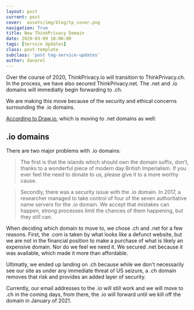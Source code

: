 ```yaml
---
layout: post
current: post
cover:  assets/img/blog/tp_cover.png
navigation: True
title: New ThinkPrivacy Domain
date: 2020-03-09 10:00:00
tags: [Service Updates]
class: post-template
subclass: 'post tag-service-updates'
author: danarel
---
```


Over the course of 2020, ThinkPrivacy.io will transition to ThinkPrivacy.ch. In the process, we have also secured ThinkPrivacy.net. The .net and .io domains will immediatly begin forwarding to .ch. 

We are making this move because of the security and ethical concerns surrounding the .io domains. 

[According to Draw.io](https://www.diagrams.net/blog/move-diagrams-net), which is moving to .net domains as well:

## .io domains

There are two major problems with .io domains:

>The first is that the islands which should own the domain suffix, don’t, thanks to a wonderful piece of modern day British Imperialism. If you ever feel the need to donate to us, please give it to a more worthy cause.

>Secondly, there was a security issue with the .io domain. In 2017, a researcher managed to take control of four of the seven authoritative name servers for the .io domain. We accept that mistakes can happen, strong processes limit the chances of them happening, but they still can.

When deciding which domain to move to, we chose .ch and .net for a few reasons. First, the .com is taken by what looks like a defunct website, but we are not in the financial position to make a purchase of what is likely an expensive domain. Nor do we feel we need it. We secured .net because it was available, which made it more than affordable.

Ultimatly, we ended up landing on .ch because while we don't necessarily see our site as under any immediate threat of US seizure, a .ch domain removes that risk and provides an added layer of security. 

Currently, our email addresses to the .io will still work and we will move to .ch in the coming days, from there, the .io will forward until we kill off the domain in January of 2021. 